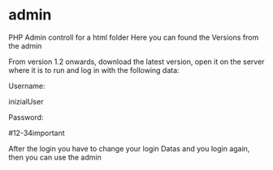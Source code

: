 # admin
PHP Admin controll for a html folder
Here you can found the Versions from the admin

From version 1.2 onwards, download the latest version, open it on the server where it is to run and log in with the following data:

Username:

inizialUser

Password:

#12-34important

After the login you have to change your login Datas and you login again, then you can use the admin
